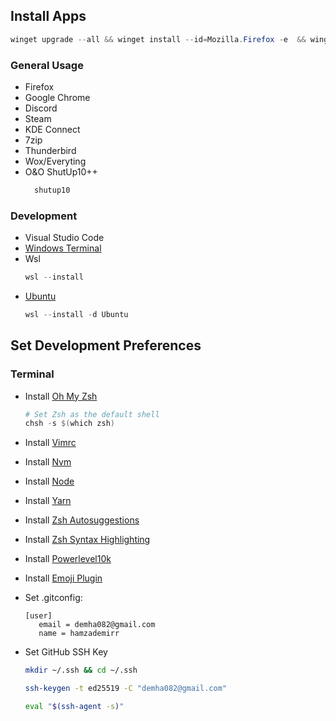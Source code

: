## Install Apps

```PowerShell
winget upgrade --all && winget install --id=Mozilla.Firefox -e  && winget install --id=Mozilla.Firefox.DeveloperEdition -e  && winget install --id=Microsoft.VisualStudioCode -e  && winget install --id=Google.Chrome -e  && winget install --id=Discord.Discord -e  && winget install --id=Valve.Steam -e && winget install --id=Microsoft.WindowsTerminal  -e && winget install --id=KDE.KDEConnect  -e && winget install --id=7zip.7zip  -e && winget install --id=OO-Software.ShutUp10  -e && winget install --id=Mozilla.Thunderbird  -e && winget install --id=Wox.Wox  -e && winget install -e --id=voidtools.Everything
```

### General Usage

- Firefox
- Google Chrome
- Discord
- Steam
- KDE Connect
- 7zip
- Thunderbird
- Wox/Everyting
- O&O ShutUp10++
  ```PowerShell
    shutup10
  ```
  
### Development

- Visual Studio Code
- [Windows Terminal](https://apps.microsoft.com/detail/9n0dx20hk701)
- Wsl
  ```PowerShell
  wsl --install
  ```
- [Ubuntu](https://apps.microsoft.com/detail/9pdxgncfsczv)
  ```PowerShell
  wsl --install -d Ubuntu
  ```

## Set Development Preferences

### Terminal

- Install [Oh My Zsh](https://ohmyz.sh)
  ```PowerShell
  # Set Zsh as the default shell
  chsh -s $(which zsh)
  ```
- Install [Vimrc](https://github.com/amix/vimrc)
- Install [Nvm](https://learn.microsoft.com/en-us/windows/dev-environment/javascript/nodejs-on-wsl)
- Install [Node](https://nodejs.org/en/)
- Install [Yarn](https://yarnpkg.com/en/docs/install)
- Install [Zsh Autosuggestions](https://github.com/zsh-users/zsh-autosuggestions/blob/master/INSTALL.md)
- Install [Zsh Syntax Highlighting](https://github.com/zsh-users/zsh-syntax-highlighting/blob/master/INSTALL.md)
- Install [Powerlevel10k](https://github.com/romkatv/powerlevel10k)
- Install [Emoji Plugin](https://github.com/ohmyzsh/ohmyzsh/tree/master/plugins/emoji)
- Set .gitconfig:
  ```
  [user]
     email = demha082@gmail.com
     name = hamzademirr
  ```

- Set GitHub SSH Key

  ```bash
  mkdir ~/.ssh && cd ~/.ssh
  ```

  ```bash
  ssh-keygen -t ed25519 -C "demha082@gmail.com"
  ```
  
  ```bash
  eval "$(ssh-agent -s)"
  ```
